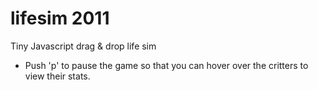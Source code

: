 lifesim 2011
=======

Tiny Javascript drag &amp; drop life sim

* Push 'p' to pause the game so that you can hover over the critters to view their stats.
